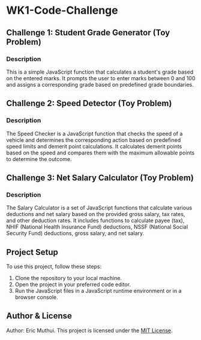 # WK1-Code-Challenge

## Challenge 1: Student Grade Generator (Toy Problem)

### Description
This is a simple JavaScript function that calculates a student's grade based on the entered marks. It prompts the user to enter marks between 0 and 100 and assigns a corresponding grade based on predefined grade boundaries.

## Challenge 2: Speed Detector (Toy Problem)

### Description
The Speed Checker is a JavaScript function that checks the speed of a vehicle and determines the corresponding action based on predefined speed limits and demerit point calculations. It calculates demerit points based on the speed and compares them with the maximum allowable points to determine the outcome.

## Challenge 3: Net Salary Calculator (Toy Problem)

### Description
The Salary Calculator is a set of JavaScript functions that calculate various deductions and net salary based on the provided gross salary, tax rates, and other deduction rates. It includes functions to calculate payee (tax), NHIF (National Health Insurance Fund) deductions, NSSF (National Social Security Fund) deductions, gross salary, and net salary.

## Project Setup
To use this project, follow these steps:
1. Clone the repository to your local machine.
2. Open the project in your preferred code editor.
3. Run the JavaScript files in a JavaScript runtime environment or in a browser console.

## Author & License
Author: Eric Muthui.
This project is licensed under the [MIT License](LICENSE).
